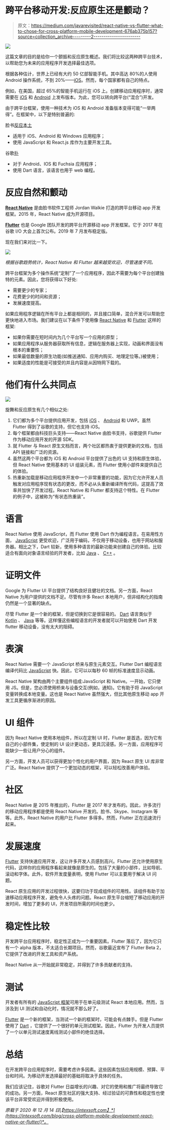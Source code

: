 # 跨平台移动开发:反应原生还是颤动？

> 原文：<https://medium.com/javarevisited/react-native-vs-flutter-what-to-chose-for-cross-platform-mobile-development-676ab375b157?source=collection_archive---------2----------------------->

![](img/8ee72b7537e0a0487207c29dd3afa377.png)

这篇文章的目的是给你一个颤振和反应原生概述。我们将比较这两种跨平台技术，以帮助您为未来的应用程序开发选择最佳选项。

根据各种估计，世界上已经有大约 50 亿部智能手机。其中高达 80%的人使用 Android 操作系统，不到 20%——[iOS](/javarevisited/top-5-online-courses-to-learn-ios-12-swift-in-2019-a35ae1be7b2b?source=---------56------------------)。然而，每个国家都有自己的特点。

例如，在美国，超过 65%的智能手机运行在 iOS 上。创建移动应用程序时，通常需要在 [iOS](/javarevisited/my-favorite-free-courses-to-learn-ios-app-development-f172e7d3ba5d) 和 [Android](/javarevisited/5-free-courses-to-become-an-android-developer-d4d207f53675) 上发布版本。为此，您可以转向跨平台(“混合”)开发。

由于跨平台框架，使用一种技术为 iOS 和 Android 准备版本变得可能“一举两得”。在框架中，以下是特别普遍的:

脸书[反应本土](/javarevisited/my-favorite-free-react-native-courses-for-beginners-in-2020-4629f5274eb6)

*   适用于 iOS、Android 和 Windows 应用程序；
*   使用 JavaScript 和 React.js 库作为主要开发工具。

谷歌[扑](/javarevisited/my-favorite-flutter-and-dart-programming-courses-for-beginners-9e8355710d78)

*   对于 Android、IOS 和 Fuchsia 应用程序；
*   使用 Dart 语言，该语言也用于 web 编程。

# 反应自然和颤动

[**React Native**](https://www.java67.com/2020/07/5-free-courses-to-learn-react-native-in.html) 是由脸书软件工程师 Jordan Walkie 打造的跨平台移动 app 开发框架。2015 年，React Native 成为开源项目。

[**Flutter**](https://www.java67.com/2020/06/5-free-courses-to-learn-flutter-in-2020.html) 也是 Google 团队开发的跨平台开源移动 app 开发框架。它于 2017 年在谷歌 I/O 大会上首次公布。2019 年 7 月发布稳定版。

现在我们来对比一下。

![](img/1406167aaf61ec666e4cf5d1a82b9212.png)

*根据谷歌趋势统计，React Native 和 Flutter 越来越受欢迎，尽管速度不同。*

跨平台框架为多个操作系统“定制”了一个应用程序，因此不需要为每个平台创建独特的元素。因此，您将获得以下好处:

*   需要更少的专家；
*   花费更少的时间和资源；
*   发展速度提高。

如果应用程序逻辑在所有平台上都是相同的，并且接口简单，混合开发可以帮助您更快地进入市场。我们建议在以下条件下使用像 [React Native](/javarevisited/top-5-react-native-courses-for-mobile-application-developers-b82febdf8a46) 和 [Flutter](https://javarevisited.blogspot.com/2019/07/top-5-online-training-courses-to-learn-flutter.html) 这样的框架:

*   如果你需要在短时间内为几个平台写一个应用的原型；
*   如果应用程序从服务器获取所有信息，逻辑在服务器上实现，动画和界面没有根本的重要性；
*   如果最低数量的原生功能(如推送通知、应用内购买、地理定位等。)被使用；
*   如果适度的性能是可接受的并且内容是从因特网下载的。

# 他们有什么共同点

![](img/33f62b64de98053c12a9777728724347.png)

旋舞和反应原生有几个相似之处:

1.  它们都为多个平台提供应用开发，包括 [iOS](https://javarevisited.blogspot.com/2019/01/top-5-ios-developer-course-to-learn-ios.html) 、 [Android](/javarevisited/top-5-courses-to-learn-android-for-java-programmers-667e03d995b4) 和 UWP。虽然 Flutter 得到了谷歌的支持，但它也支持 iOS。
2.  每个框架都由科技巨头支持——React Native 由脸书支持，谷歌提供 Flutter 作为移动应用开发的开源 SDK。
3.  就 Flutter 与 React 原生文档而言，两个社区都热衷于提供更新的文档，包括 API 链接和广泛的资源。
4.  虽然这两个平台都为 iOS 和 Android 平台提供了出色的 UI 支持和原生体验，但 React Native 使用基本的 UI 组装元素，而 Flutter 使用小部件来提供自己的体验。
5.  热重新加载是移动应用程序开发中一个非常重要的功能，因为它允许开发人员触发对应用程序现有状态的更改，而不必从头重新编译所有代码，这提高了效率并加快了开发过程。React Native 和 Flutter 都支持这个特性。在 Flutter 的例子中，这被称为“有状态热重装”。

# 语言

React Native 使用 JavaScript，而 Flutter 使用 Dart 作为编程语言。在易用性方面， [JavaScript](/javarevisited/12-free-courses-to-learn-javascript-and-es6-for-beginners-and-experienced-developers-aa35874c9a32) 更受欢迎，广泛用于编码，不仅用于移动设备，也用于网站和服务器。相比之下，Dart 较新，使用多种语言的最新功能来创建自己的体验。比较适合有面向对象语言经验的开发者，比如 [Java](/javarevisited/top-5-java-online-courses-for-beginners-best-of-lot-1e1e240a758) 、 [C++](/javarevisited/top-10-courses-to-learn-c-for-beginners-best-and-free-4afc262a544e) 。

# 证明文件

Google 为 Flutter UI 平台提供了结构良好且健壮的文档。另一方面，React Native 为用户提供的文档不足。尽管有许多 React 本地用户，但非结构化的指南仍然是一个显著的缺点。

尽管 Flutter 是一个新的框架，但是切换到它是很容易的。 [Dart](https://dart.dev/) 语言类似于 [Kotlin](/javarevisited/top-5-courses-to-learn-kotlin-in-2020-dfc3fa7706d8?source=---------16------------------) 、 [Java](https://javarevisited.blogspot.com/2018/07/top-5-websites-to-learn-coding-in-java.html) 等等。这样懂这些编程语言的开发者就可以开始使用 Dart 开发 flutter 移动设备，没有太大的阻碍。

# 表演

React Native 需要一个 JavaScript 桥来与原生元素交互。Flutter Dart 编程语言编译代码比 [JavaScript](/javarevisited/10-best-online-courses-to-learn-javascript-in-2020-af5ed0801645) 快。因此，它可以以每秒 60 帧的标准速度显示动画。

React Native 架构由两个主要组件组成:JavaScript 和 Native。一开始，它只使用 JS。但是，您必须使用桥来与设备交互(例如，通知)。它有助于将 JavaScript 变量转换成本地变量。这也是 React Native 虽然强大，但比其他原生移动 app 开发工具更循序渐进的原因。

# UI 组件

因为 React Native 使用本地组件，所以在定制 UI 时，Flutter 是首选，因为它有自己的小部件集，使定制的 UI 设计更动态，更具沉浸感。另一方面，应用程序可能缺少一些让用户分心的组件。

另一方面，开发人员可以获得更加个性化的用户界面，因为 React 原生 UI 库非常广泛。React Native 提供了一个更加动态的框架，可以轻松改善用户体验。

# 社区

React Native 是 2015 年推出的，Flutter 是 2017 年才发布的。因此，许多流行的移动应用程序都是使用 React Native 开发的。脸书、Skype、Instagram 等等。此外，React Native 的用户比 Flutter 多得多。然而，Flutter 正在迅速流行起来。

# 发展速度

[Flutter](https://dev.to/javinpaul/top-5-courses-to-learn-flutter-and-dart-in-2020-3bkm) 支持快速应用开发，这让许多开发人员感到高兴。Flutter 还允许使用原生代码，这样你的应用程序看起来就像是原生的。包括了大量的小部件，比如导航、滚动和字体。此外，软件开发度量表明，使用 Flutter 可以主要用于解决 UI 问题。

React 原生应用的开发过程很快，这要归功于现成组件的可用性。该组件有助于加速移动应用程序开发，避免令人头疼的问题。React 原生平台缩短了移动应用的开发时间，增加了更多的 UI，开发项目所需的时间也更少。

# 稳定性比较

开发跨平台应用程序时，稳定性正成为一个重要因素。Flutter 落后了，因为它只有一个 alpha 版本，不太适合长期项目。然而，谷歌最近宣布了 Flutter Beta 2，它提供了改进的开发工具和资产系统。

React Native 从一开始就非常稳定，并得到了许多贡献者的支持。

# 测试

开发者有所有的 [JavaScript 框架](/javarevisited/10-of-the-most-popular-javascript-frameworks-libraries-for-web-development-in-2019-a2c8cea68094)可用于在单元级测试 React 本地应用。然而，当涉及到 UI 测试和自动化时，情况就不那么好了。

[Flutter](/javarevisited/my-favorite-flutter-and-dart-programming-courses-for-beginners-9e8355710d78) 是一个新的框架，当测试一个新的框架时，可能会有点棘手。但是 Flutter 使用了 [Dart](/javarevisited/6-best-dart-programming-courses-for-beginners-to-learn-in-2021-2-are-free-24dc56f5ac14) ，它提供了一个很好的单元测试框架。因此，Flutter 为开发人员提供了一个以单元测试速度离线测试小部件的绝佳选择。

# 总结

在开发跨平台应用程序时，需要考虑许多因素。这些因素包括应用规模、预算、平台和时间。为移动开发选择最好的基础将取决于具体的任务。

我们应该记住，谷歌对 Flutter 日益增长的兴趣、对它的使用和推广将最终导致它的成功。另一方面，React 原生社区的强大支持、经过验证的可靠性和稳定性也使该平台非常受欢迎并得到积极使用。

*原载于 2020 年 12 月 14 日*[*【https://intexsoft.com】*](https://intexsoft.com/blog/cross-platform-mobile-development-react-native-or-flutter/)*。*